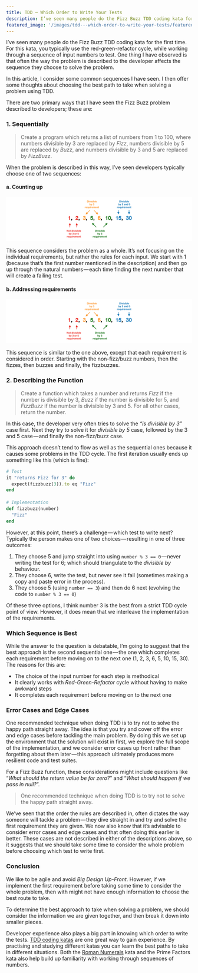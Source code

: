 ```yaml
---
title: TDD — Which Order to Write Your Tests
description: I’ve seen many people do the Fizz Buzz TDD coding kata for the first time. For this kata, you typically use the red-green-refactor cycle…
featured_image: '/images/tdd---which-order-to-write-your-tests/featured-image.jpeg'
---
```


I’ve seen many people do the Fizz Buzz TDD coding kata for the first time. For this kata, you typically use the red-green-refactor cycle, while working through a sequence of input numbers to test. One thing I have observed is that often the way the problem is described to the developer affects the sequence they choose to solve the problem.

In this article, I consider some common sequences I have seen. I then offer some thoughts about choosing the best path to take when solving a problem using TDD.

There are two primary ways that I have seen the Fizz Buzz problem described to developers; these are:

### 1. Sequentially

> Create a program which returns a list of numbers from 1 to 100, where numbers
> divisible by 3 are replaced by _Fizz_, numbers divisible by 5 are replaced by
> _Buzz_, and numbers divisible by 3 and 5 are replaced by _FizzBuzz_.

When the problem is described in this way, I’ve seen developers typically choose one of two sequences:

#### a. Counting up

![Sequence: 1, 2, 3, 5, 6, 10, 15, 30](/images/tdd---which-order-to-write-your-tests/sequence1.png)

This sequence considers the problem as a whole. It’s not focusing on the individual requirements, but rather the rules for each input. We start with 1 (because that’s the first number mentioned in the description) and then go up through the natural numbers — each time finding the next number that will create a failing test.

#### b. Addressing requirements

![Sequence: 1, 2, 3, 6, 5, 10, 15, 30](/images/tdd---which-order-to-write-your-tests/sequence1.png)

This sequence is similar to the one above, except that each requirement is
considered in order. Starting with the non-fizz/buzz numbers, then the fizzes,
then buzzes and finally, the fizzbuzzes.

### 2. Describing the Function

> Create a function which takes a number and returns _Fizz_ if the number is
> divisible by 3, _Buzz_ if the number is divisible for 5, and _FizzBuzz_ if
> the number is divisible by 3 and 5. For all other cases, return the number.

In this case, the developer very often tries to solve the _“is divisible by 3”_
case first. Next they try to solve it for _divisible by 5_ case, followed by
the 3 and 5 case — and finally the non-fizz/buzz case.

This approach doesn’t tend to flow as well as the sequential ones because it
causes some problems in the TDD cycle. The first iteration usually ends up
something like this (which is fine):

```ruby
# Test
it "returns Fizz for 3" do
  expect(fizzbuzz(3)).to eq "Fizz"
end

# Implementation
def fizzbuzz(number)
  "Fizz"
end
```

However, at this point, there’s a challenge — which test to write next?
Typically the person makes one of two choices — resulting in one of three
outcomes:

1. They choose 5 and jump straight into using `number % 3 == 0` — never writing the test for 6; which should triangulate to the _divisible by_ behaviour.
2. They choose 6, write the test, but never see it fail (sometimes making a copy and paste error in the process).
3. They choose 5 (using `number == 3`) and then do 6 next (evolving the code to `number % 3 == 0`)

Of these three options, I think number 3 is the best from a strict TDD cycle
point of view. However, it does mean that we interleave the implementation of
the requirements.

### Which Sequence is Best

While the answer to the question is debatable, I’m going to suggest that the
best approach is the second sequential one — the one which completes each
requirement before moving on to the next one (1, 2, 3, 6, 5, 10, 15, 30). The
reasons for this are:

* The choice of the input number for each step is methodical
* It clearly works with _Red-Green-Refactor_ cycle without having to make awkward steps
* It completes each requirement before moving on to the next one

### Error Cases and Edge Cases

One recommended technique when doing TDD is to try not to solve the happy path
straight away. The idea is that you try and cover off the error and edge cases
before tackling the main problem. By doing this we set up the environment that
the solution will exist in first, we explore the full scope of the
implementation, and we consider error cases up front rather than forgetting
about them later — this approach ultimately produces more resilient code and
test suites.

For a Fizz Buzz function, these considerations might include questions like
“_What should the return value be for zero?_” and “_What should happen if we
pass in null?_”.

> One recommended technique when doing TDD is to try not to solve the happy
> path straight away.

We’ve seen that the order the rules are described in, often dictates the way
someone will tackle a problem — they dive straight in and try and solve the
first requirement they are given. We now also know that it’s advisable to
consider error cases and edge cases and that often doing this earlier is
better. These cases are not described in either of the descriptions above, so
it suggests that we should take some time to consider the whole problem before
choosing which test to write first.

### Conclusion

We like to be agile and avoid _Big Design Up-Front_. However, if we implement
the first requirement before taking some time to consider the whole problem,
then with might not have enough information to choose the best route to take.

To determine the best approach to take when solving a problem, we should
consider the information we are given together, and then break it down into
smaller pieces.

Developer experience also plays a big part in knowing which order to write the
tests.  [TDD coding katas](http://kata-log.rocks/tdd) are one great way to gain
experience. By practising and studying different katas you can learn the best
paths to take in different situations. Both the [Roman
Numerals](http://kata-log.rocks/roman-numerals-kata) kata and the Prime Factors
kata also help build up familiarity with working through sequences of numbers.
